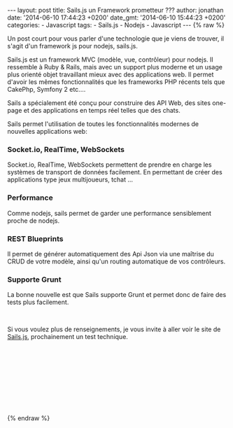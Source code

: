 --- layout: post title: Sails.js un Framework prometteur ??? author:
jonathan date: '2014-06-10 17:44:23 +0200' date\_gmt: '2014-06-10
15:44:23 +0200' categories: - Javascript tags: - Sails.js - Nodejs -
Javascript --- {% raw %}

Un post court pour vous parler d'une technologie que je viens de
trouver, il s'agit d'un framework js pour nodejs, sails.js.

Sails.js est un framework MVC (modèle, vue, contrôleur) pour nodejs. Il
ressemble à Ruby & Rails, mais avec un support plus moderne et un usage
plus orienté objet travaillant mieux avec des applications web. Il
permet d'avoir les mêmes fonctionnalités que les frameworks PHP récents
tels que CakePhp, Symfony 2 etc....

Sails a spécialement été conçu pour construire des API Web, des sites
one-page et des applications en temps réel telles que des chats.

Sails permet l'utilisation de toutes les fonctionnalités modernes de
nouvelles applications web:

### Socket.io, RealTime, WebSockets

Socket.io, RealTime, WebSockets permettent de prendre en charge les
systèmes de transport de données facilement. En permettant de créer des
applications type jeux multijoueurs, tchat ...

### Performance

Comme nodejs, sails permet de garder une performance sensiblement proche
de nodejs.

### REST Blueprints

Il permet de générer automatiquement des Api Json via une maîtrise du
CRUD de votre modèle, ainsi qu'un routing automatique de vos
contrôleurs.

### Supporte Grunt

La bonne nouvelle est que Sails supporte Grunt et permet donc de faire
des tests plus facilement.

 

Si vous voulez plus de renseignements, je vous invite à aller voir le
site de [Sails.js](http://sailsjs.org/ "sailsjs"), prochainement un test
technique.

 

 

 

 

 

{% endraw %}
